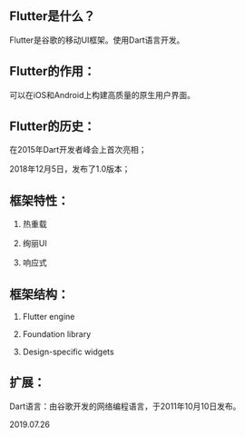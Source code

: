 ## Flutter是什么？

Flutter是谷歌的移动UI框架。使用Dart语言开发。


## Flutter的作用：

可以在iOS和Android上构建高质量的原生用户界面。


## Flutter的历史：

在2015年Dart开发者峰会上首次亮相；

2018年12月5日，发布了1.0版本；


## 框架特性：

1. 热重载

2. 绚丽UI

3. 响应式


## 框架结构：

1. Flutter engine

2. Foundation library

3. Design-specific widgets


## 扩展：

Dart语言：由谷歌开发的网络编程语言，于2011年10月10日发布。



2019.07.26
